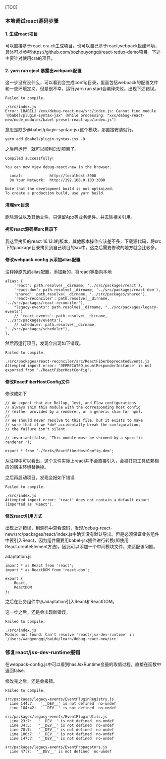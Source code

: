 [TOC]
### 本地调试react源码步骤
#### 1. 生成react项目
可以直接基于react cra cli生成项目，也可以自己基于react,webpack搭建环境，具体可以参考https://github.com/bozhouyongqi/react-redux-demo项目。下述主要针对使用cra的项目。
#### 2. yarn run eject 暴露出webpack配置
这一步没有没什么，可以看到会生成config目录，里面包括webpack的配置文件和一些环境定义。但是很不幸，运行yarn run start会编译失败。出现下述错误。
```
Failed to compile.

./src/index.js
Error: [BABEL] /xxx/debug-react-new/src/index.js: Cannot find module '@babel/plugin-syntax-jsx' (While processing: "xxx/debug-react-new/node_modules/babel-preset-react-app/index.js")
```

意思是缺少@babel/plugin-syntax-jsx这个模块，那直接安装就行。

```
yarn add @babel/plugin-syntax-jsx -D
```
之后再运行，就可以顺利启动项目了。
```
Compiled successfully!

You can now view debug-react-new in the browser.

  Local:            http://localhost:3000
  On Your Network:  http://192.168.0.103:3000

Note that the development build is not optimized.
To create a production build, use yarn build.
```

#### 清理src目录
删除测试以及其他文件，只保留App等业务组件。并去除相关引用。

#### 拷贝react源码至src目录下
我这里拷贝的react 16.13.1的版本，其他版本操作应该差不多，下载源代码，将src下的package目录拷贝到自己项目的src中。这之后需要修改的地方就会比较多。

#### 修改webpack.config.js添加alias配置

注释掉原先的alias配置，添加新的，将react等指向本地
```
alias: {
    'react': path.resolve(__dirname, '../src/packages/react'),
    'react-dom': path.resolve(__dirname, '../src/packages/react-dom'),
    'shared': path.resolve(__dirname, '../src/packages/shared'),
    'react-reconciler': path.resolve(__dirname, '../src/packages/react-reconciler'),
    "legacy-events": path.resolve(__dirname, "../src/packages/legacy-events"),
    // 'react-events': path.resolve(__dirname, '../src/packages/events'),
    // scheduler: path.resolve(__dirname, "../src/packages/scheduler"),
},
```

然后再运行项目，发现会出现如下错误。
```
Failed to compile.

./src/packages/react-reconciler/src/ReactFiberDeprecatedEvents.js
Attempted import error: 'DEPRECATED_mountResponderInstance' is not exported from './ReactFiberHostConfig'.
```

#### 修改ReactFiberHostConfig文件
修改成如下
```
// We expect that our Rollup, Jest, and Flow configurations
// always shim this module with the corresponding host config
// (either provided by a renderer, or a generic shim for npm).
//
// We should never resolve to this file, but it exists to make
// sure that if we *do* accidentally break the configuration,
// the failure isn't silent.

// invariant(false, 'This module must be shimmed by a specific renderer.');

export * from './forks/ReactFiberHostConfig.dom';
```
从注释中可以看出，这个文件实际上react并不会直接引入，会被打包工具依赖相应的宿主环境替换掉。

之后再启动项目，发现会报如下错误
```
Failed to compile.

./src/index.js
Attempted import error: 'react' does not contain a default export (imported as 'React').
```

#### 修改react引用方式
出现上述错误，到源码中查看源码，发现/debug-react-new/src/packages/react/index.js中确实没有默认导出。但是必须保证业务组件中要引入React，因为组件需要用babel-jsx插件进行转换(即使用React.createElement方法)。因此可以添加一个中间模块文件，来适配该问题。

adaptation.js
```
import * as React from 'react';
import * as ReactDOM from 'react-dom';

export {
    React,
    ReactDOM
};
```
之后在业务组件中从adaptation引入React和ReactDOM。

这一步之后，还是会出现新错误。

```
Failed to compile.

./src/index.js
Module not found: Can't resolve 'react/jsx-dev-runtime' in '/Users/wangyongqi/baidu/learn/debug-react-new/src'
```

### 修复react/jsx-dev-runtime报错

在webpack-config.js中可以看到hasJsxRuntime变量的取值过程，直接在函数中返回false.

修改完之后，还是会报错。
```
Failed to compile.

src/packages/legacy-events/EventPluginRegistry.js
  Line 144:7:   '__DEV__' is not defined  no-undef
  Line 184:42:  '__DEV__' is not defined  no-undef

src/packages/legacy-events/EventPluginUtils.js
  Line 23:7:   '__DEV__' is not defined  no-undef
  Line 34:5:   '__DEV__' is not defined  no-undef
  Line 78:7:   '__DEV__' is not defined  no-undef
  Line 106:7:  '__DEV__' is not defined  no-undef
  Line 147:7:  '__DEV__' is not defined  no-undef

src/packages/legacy-events/EventPropagators.js
  Line 47:7:  '__DEV__' is not defined  no-undef
```





